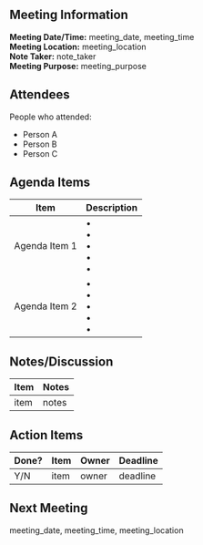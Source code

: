 ## Meeting Information
**Meeting Date/Time:** meeting_date, meeting_time  
**Meeting Location:** meeting_location  
**Note Taker:** note_taker  
**Meeting Purpose:** meeting_purpose

## Attendees
People who attended:
- Person A
- Person B
- Person C

## Agenda Items

Item | Description
---- | ----
Agenda Item 1 | • <br>• <br>• <br>• <br>• 
Agenda Item 2 | • <br>• <br>• <br>• <br>• 

## Notes/Discussion
Item | Notes |
---- | ---- |
item | notes |


## Action Items
| Done? | Item | Owner | Deadline |
| ---- | ---- | ---- | ---- |
| Y/N | item | owner | deadline |

## Next Meeting
meeting_date, meeting_time, meeting_location 
